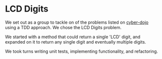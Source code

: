 # LCD Digits

We set out as a group to tackle on of the problems listed on [cyber-dojo](http://cyber-dojo.org/) using a TDD approach. We chose the LCD Digits problem.

We started with a method that could return a single 'LCD' digit, and expanded on it to return any single digit and eventually multiple digits.

We took turns writing unit tests, implementing functionality, and refactoring.
